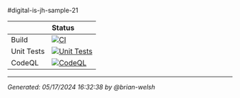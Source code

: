 #digital-is-jh-sample-21

| | Status |
|:---|:---|
| Build | [![ CI ](https://github.com/wcenterprises/digital-is-jh-sample-21/actions/workflows/ci.yml/badge.svg)](https://github.com/wcenterprises/digital-is-jh-sample-21/actions/workflows/ci.yml) |
| Unit Tests | [![ Unit Tests ](https://github.com/wcenterprises/digital-is-jh-sample-21/actions/workflows/unit-tests.yml/badge.svg)](https://github.com/wcenterprises/digital-is-jh-sample-21/actions/workflows/unit-tests.yml)|
| CodeQL | [![ CodeQL ](https://github.com/wcenterprises/digital-is-jh-sample-21/actions/workflows/codeql.yml/badge.svg)](https://github.com/wcenterprises/digital-is-jh-sample-21/actions/workflows/codeql.yml)|

---

_Generated: 05/17/2024 16:32:38 by @brian-welsh_
